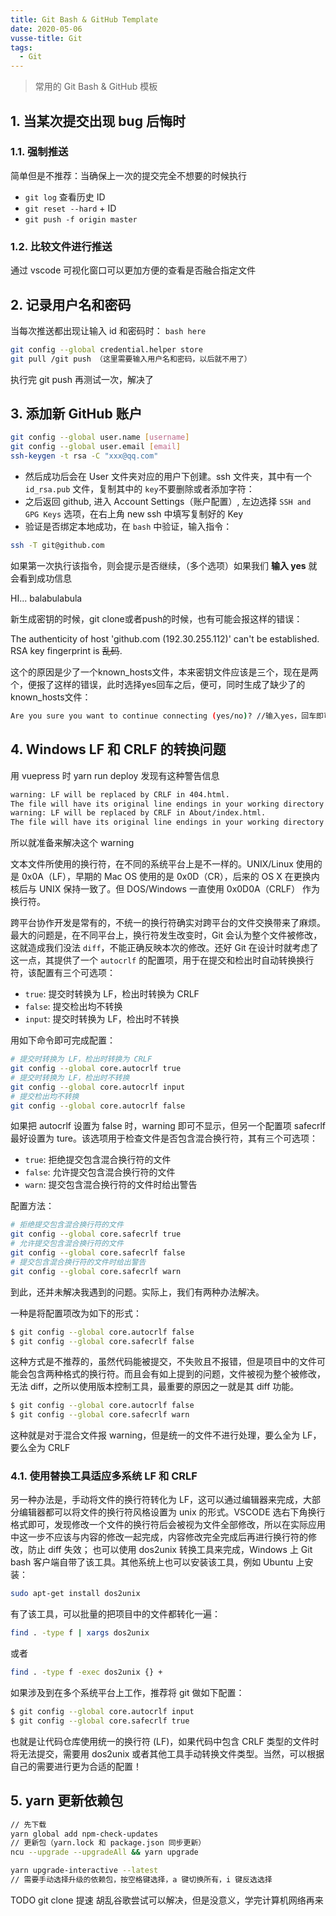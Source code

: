 ```yaml
---
title: Git Bash & GitHub Template
date: 2020-05-06
vusse-title: Git
tags:
  - Git
---
```


> 常用的 Git Bash & GitHub 模板

<!-- more -->
## 1. 当某次提交出现 bug 后悔时

### 1.1. 强制推送

简单但是不推荐：当确保上一次的提交完全不想要的时候执行

* `git log` 查看历史 ID
* `git reset --hard` + ID
* `git push -f origin master` 

### 1.2. 比较文件进行推送

通过 vscode 可视化窗口可以更加方便的查看是否融合指定文件

## 2. 记录用户名和密码

当每次推送都出现让输入 id 和密码时：
`bash here`

```sh
git config --global credential.helper store
git pull /git push （这里需要输入用户名和密码，以后就不用了）
```
执行完 git push 再测试一次，解决了

## 3. 添加新 GitHub 账户

```sh
git config --global user.name [username]
git config --global user.email [email]
ssh-keygen -t rsa -C "xxx@qq.com"
```

* 然后成功后会在 User 文件夹对应的用户下创建。ssh 文件夹，其中有一个 `id_rsa.pub` 文件，复制其中的 `key`不要删除或者添加字符：
* 之后返回 github, 进入 Account Settings（账户配置）, 左边选择 `SSH and GPG Keys` 选项，在右上角 new ssh 中填写复制好的 Key
* 验证是否绑定本地成功，在 `bash` 中验证，输入指令：
```sh
ssh -T git@github.com  
```

如果第一次执行该指令，则会提示是否继续，（多个选项）如果我们 **输入 yes** 就会看到成功信息  

HI...
balabulabula

新生成密钥的时候，git clone或者push的时候，也有可能会报这样的错误：

The authenticity of host 'github.com (192.30.255.112)' can't be established.
RSA key fingerprint is ~~乱码~~. 

这个的原因是少了一个known_hosts文件，本来密钥文件应该是三个，现在是两个，便报了这样的错误，此时选择yes回车之后，便可，同时生成了缺少了的known_hosts文件：

``` sh
Are you sure you want to continue connecting (yes/no)? //输入yes，回车即可正常使用
```

## 4. Windows LF 和 CRLF 的转换问题

用 vuepress 时 yarn run deploy 发现有这种警告信息

```sh
warning: LF will be replaced by CRLF in 404.html.
The file will have its original line endings in your working directory
warning: LF will be replaced by CRLF in About/index.html.
The file will have its original line endings in your working directory
```

所以就准备来解决这个 warning

文本文件所使用的换行符，在不同的系统平台上是不一样的。UNIX/Linux 使用的是 0x0A（LF），早期的 Mac OS 使用的是 0x0D（CR），后来的 OS X 在更换内核后与 UNIX 保持一致了。但 DOS/Windows 一直使用 0x0D0A（CRLF） 作为换行符。

跨平台协作开发是常有的，不统一的换行符确实对跨平台的文件交换带来了麻烦。最大的问题是，在不同平台上，换行符发生改变时，Git 会认为整个文件被修改，这就造成我们没法 `diff`，不能正确反映本次的修改。还好 Git 在设计时就考虑了这一点，其提供了一个 `autocrlf` 的配置项，用于在提交和检出时自动转换换行符，该配置有三个可选项：
- `true`: 提交时转换为 LF，检出时转换为 CRLF
- `false`: 提交检出均不转换
- `input`: 提交时转换为 LF，检出时不转换

用如下命令即可完成配置：
```sh
# 提交时转换为 LF，检出时转换为 CRLF
git config --global core.autocrlf true
# 提交时转换为 LF，检出时不转换
git config --global core.autocrlf input
# 提交检出均不转换
git config --global core.autocrlf false
```

如果把 autocrlf 设置为 false 时，warning 即可不显示，但另一个配置项 safecrlf 最好设置为 ture。该选项用于检查文件是否包含混合换行符，其有三个可选项：
- `true`: 拒绝提交包含混合换行符的文件
- `false`: 允许提交包含混合换行符的文件
- `warn`: 提交包含混合换行符的文件时给出警告

配置方法：
```sh
# 拒绝提交包含混合换行符的文件
git config --global core.safecrlf true
# 允许提交包含混合换行符的文件
git config --global core.safecrlf false
# 提交包含混合换行符的文件时给出警告
git config --global core.safecrlf warn
```

到此，还并未解决我遇到的问题。实际上，我们有两种办法解决。

一种是将配置项改为如下的形式：
```sh
$ git config --global core.autocrlf false
$ git config --global core.safecrlf false
```

这种方式是不推荐的，虽然代码能被提交，不失败且不报错，但是项目中的文件可能会包含两种格式的换行符。而且会有如上提到的问题，文件被视为整个被修改，无法 diff，之所以使用版本控制工具，最重要的原因之一就是其 diff 功能。

```sh
$ git config --global core.autocrlf false
$ git config --global core.safecrlf warn
```

这种就是对于混合文件报 warning，但是统一的文件不进行处理，要么全为 LF，要么全为 CRLF 

### 4.1. 使用替换工具适应多系统 LF 和 CRLF 

另一种办法是，手动将文件的换行符转化为 LF，这可以通过编辑器来完成，大部分编辑器都可以将文件的换行符风格设置为 unix 的形式。VSCODE 选右下角换行格式即可，发现修改一个文件的换行符后会被视为文件全部修改，所以在实际应用中这一步不应该与内容的修改一起完成，内容修改完全完成后再进行换行符的修改，防止 diff 失效；
也可以使用 dos2unix 转换工具来完成，Windows 上 Git bash 客户端自带了该工具。其他系统上也可以安装该工具，例如 Ubuntu 上安装：
```sh
sudo apt-get install dos2unix
```

有了该工具，可以批量的把项目中的文件都转化一遍：
```sh
find . -type f | xargs dos2unix
```

或者

```sh
find . -type f -exec dos2unix {} +
```

如果涉及到在多个系统平台上工作，推荐将 git 做如下配置：
```sh
$ git config --global core.autocrlf input
$ git config --global core.safecrlf true
```

也就是让代码仓库使用统一的换行符 (LF)，如果代码中包含 CRLF 类型的文件时将无法提交，需要用 dos2unix 或者其他工具手动转换文件类型。当然，可以根据自己的需要进行更为合适的配置！

## 5. yarn 更新依赖包

```sh
// 先下载
yarn global add npm-check-updates
// 更新包（yarn.lock 和 package.json 同步更新）
ncu --upgrade --upgradeAll && yarn upgrade
```

```sh
yarn upgrade-interactive --latest
// 需要手动选择升级的依赖包，按空格键选择，a 键切换所有，i 键反选选择
```

TODO git clone 提速 胡乱谷歌尝试可以解决，但是没意义，学完计算机网络再来
